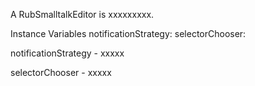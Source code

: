 A RubSmalltalkEditor is xxxxxxxxx.Instance Variables	notificationStrategy:		<Object>	selectorChooser:		<Object>notificationStrategy	- xxxxxselectorChooser	- xxxxx